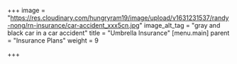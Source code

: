 +++
image = "https://res.cloudinary.com/hungryram19/image/upload/v1631231537/randy-nong/rn-insurance/car-accident_xxx5cn.jpg"
image_alt_tag = "gray and black car in a car accident"
title = "Umbrella Insurance"
[menu.main]
parent = "Insurance Plans"
weight = 9

+++
